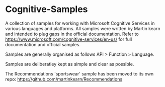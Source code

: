 # Cognitive-Samples
A collection of samples for working with Microsoft Cognitive Services in various languages and platforms. All samples were written by Martin kearn and intended to plug gaps in the official documentation. Refer to https://www.microsoft.com/cognitive-services/en-us/ for full documentation and official samples.

Samples are generally organised as follows API > Function > Language.

Samples are deliberatley kept as simple and clear as possible.

The Recommendations 'sportswear' sample has been moved to its own repo: https://github.com/martinkearn/Recommendations
